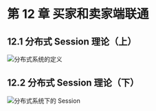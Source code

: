 # 第 12 章 买家和卖家端联通

## 12.1 分布式 Session 理论（上）

![分布式系统的定义](https://img.mukewang.com/szimg/5ccbee43000182a119201080.jpg)

## 12.2 分布式 Session 理论（下）

![分布式系统下的 Session](https://img.mukewang.com/szimg/5ccbf0c30001a4ff19201080.jpg)
